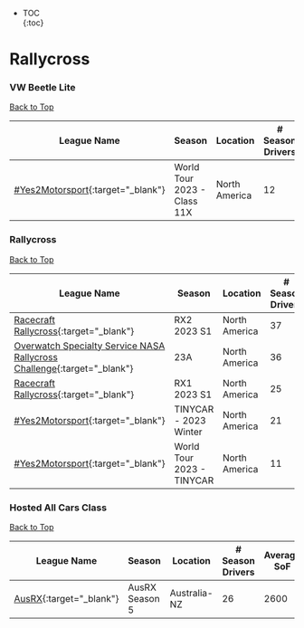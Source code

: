 * TOC  
{:toc}

# Rallycross

### VW Beetle Lite

[Back to Top](#)  

|                                                 League Name                                                 |           Season           |   Location  |# Season Drivers|Average SoF|Upcoming Race|
|-------------------------------------------------------------------------------------------------------------|----------------------------|-------------|----------------|-----------|-------------|
|[\#Yes2Motorsport](https://members.iracing.com/membersite/member/LeagueView.do?league=5789){:target="_blank"}|World Tour 2023 \- Class 11X|North America|       12       |    1334   |     None    |

### Rallycross

[Back to Top](#)  

|                                                                   League Name                                                                   |          Season          |   Location  |# Season Drivers|Average SoF|Upcoming Race|
|-------------------------------------------------------------------------------------------------------------------------------------------------|--------------------------|-------------|----------------|-----------|-------------|
|                [Racecraft Rallycross](https://members.iracing.com/membersite/member/LeagueView.do?league=6266){:target="_blank"}                |        RX2 2023 S1       |North America|       37       |    2984   |     None    |
|[Overwatch Specialty Service NASA Rallycross Challenge](https://members.iracing.com/membersite/member/LeagueView.do?league=331){:target="_blank"}|            23A           |North America|       36       |    3296   |     None    |
|                [Racecraft Rallycross](https://members.iracing.com/membersite/member/LeagueView.do?league=6266){:target="_blank"}                |        RX1 2023 S1       |North America|       25       |    5783   |     None    |
|                  [\#Yes2Motorsport](https://members.iracing.com/membersite/member/LeagueView.do?league=5789){:target="_blank"}                  |  TINYCAR \- 2023 Winter  |North America|       21       |    1645   |     None    |
|                  [\#Yes2Motorsport](https://members.iracing.com/membersite/member/LeagueView.do?league=5789){:target="_blank"}                  |World Tour 2023 \- TINYCAR|North America|       11       |    1488   |     None    |

### Hosted All Cars Class

[Back to Top](#)  

|                                            League Name                                           |    Season    |  Location  |# Season Drivers|Average SoF|Upcoming Race|
|--------------------------------------------------------------------------------------------------|--------------|------------|----------------|-----------|-------------|
|[AusRX](https://members.iracing.com/membersite/member/LeagueView.do?league=6042){:target="_blank"}|AusRX Season 5|Australia-NZ|       26       |    2600   |     None    |

